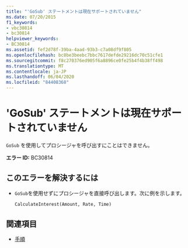 ```yaml
---
title: "'GoSub' ステートメントは現在サポートされていません"
ms.date: 07/20/2015
f1_keywords:
- vbc30814
- bc30814
helpviewer_keywords:
- BC30814
ms.assetid: fef2d78f-39ba-4aad-93b3-c7a08df9f805
ms.openlocfilehash: bc8be3beebc7bbc7617defde29216dc70c51cfe1
ms.sourcegitcommit: f8c270376ed905f6a8896ce0fe25b4f4b38ff498
ms.translationtype: MT
ms.contentlocale: ja-JP
ms.lasthandoff: 06/04/2020
ms.locfileid: "84408368"
---
```

# <a name="gosub-statements-are-no-longer-supported"></a>'GoSub' ステートメントは現在サポートされていません
`GoSub` を使用してプロシージャを呼び出すにことはできません。  
  
 **エラー ID:** BC30814  
  
## <a name="to-correct-this-error"></a>このエラーを解決するには  
  
- `GoSub`を使用せずにプロシージャを直接呼び出します。次に例を示します。  
  
    ```vb  
    CalculateInterest(Amount, Rate, Time)  
    ```  
  
## <a name="see-also"></a>関連項目

- [手順](../programming-guide/language-features/procedures/index.md)
